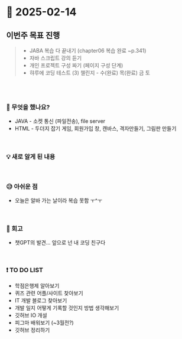 # 📅 2025-02-14

## 이번주 목표 진행
>- JABA 복습 다 끝내기 (chapter06 복습 완료 ~p.341)
>- 자바 스크립트 강의 듣기
>- 개인 프로젝트 구성 짜기 (페이지 구성 단계)
>- 햐루에 코딩 테스트 (3) 챌린지 - 수(완료) 목(완료) 금 토 

<br><br>

### 👀 무엇을 했나요?
- JAVA - 소켓 통신 (파일전송), file server
- HTML - 두더지 잡기 게임, 회원가입 창, 캔바스, 격자만들기, 그림판 만들기

<br>

### 💡 새로 알게 된 내용


<br>

### 😥 아쉬운 점
- 오늘은 알바 가는 날이라 복습 못함 ㅜ^ㅜ

<br>

### 💬 회고
- 챗GPT의 발견... 앞으로 넌 내 코딩 친구다

<br>

### ❗ TO DO LIST
- 학점은행제 알아보기
- 퀴즈 관련 어플/사이트 찾아보기
- IT 개발 블로그 찾아보기
- 개발 일지 어떻게 기록할 것인지 방법 생각해보기
- 깃허브 IO 개설
- 피그마 배워보기 (~3월전?)
- 깃허브 정리하기
